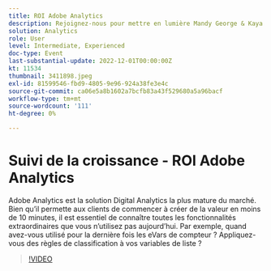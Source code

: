 ```yaml
---
title: ROI Adobe Analytics
description: Rejoignez-nous pour mettre en lumière Mandy George & Kaya Walton, deux clients experts et utilisateurs d'Adobe Analytics. Chacun partage son meilleur conseil ou astuce Adobe Analytics. Leur session est suivie d'une occasion de poser des questions en direct. Tu ne veux pas rater ceci.
solution: Analytics
role: User
level: Intermediate, Experienced
doc-type: Event
last-substantial-update: 2022-12-01T00:00:00Z
kt: 11534
thumbnail: 3411898.jpeg
exl-id: 81599546-fbd9-4805-9e96-924a38fe3e4c
source-git-commit: ca06e5a8b1602a7bcfb83a43f529680a5a96bacf
workflow-type: tm+mt
source-wordcount: '111'
ht-degree: 0%

---
```


# Suivi de la croissance - ROI Adobe Analytics

Adobe Analytics est la solution Digital Analytics la plus mature du marché. Bien qu’il permette aux clients de commencer à créer de la valeur en moins de 10 minutes, il est essentiel de connaître toutes les fonctionnalités extraordinaires que vous n’utilisez pas aujourd’hui. Par exemple, quand avez-vous utilisé pour la dernière fois les eVars de compteur ? Appliquez-vous des règles de classification à vos variables de liste ?

>[!VIDEO](https://video.tv.adobe.com/v/3411898/?quality=12&learn=on)

